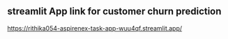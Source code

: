 <h2>streamlit App link for customer churn prediction</h2>
<a href="https://rithika054-aspirenex-task-app-wuu4qf.streamlit.app/">https://rithika054-aspirenex-task-app-wuu4qf.streamlit.app/</a>


